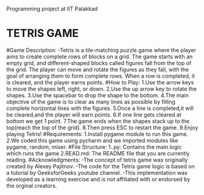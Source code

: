 Programming project at IIT Palakkad
# TETRIS GAME #
#Game Description:
-Tetris is a tile-matching puzzle game where the player aims to create complete rows of blocks on a grid. The game starts with an empty grid, and different-shaped blocks called figures fall from the top of the grid. The player can move and rotate the figures as they fall, with the goal of arranging them to form complete rows. When a row is completed, it is cleared, and the player earns points.
#How to Play:
1.Use the arrow keys to move the shapes left, right, or down.
2.Use the up arrow key to rotate the shapes.
3.Use the spacebar to drop the shape to the bottom.
4.The main objective of the game is to clear as many lines as possible by filling complete horizontal lines with the figures.
5.Once a line is completed,it will be cleared,and the player will earn points.
6.If one line gets cleared at bottom we get 1 point.
7.The game ends when the shapes stack up to the top(reach the top of the grid).
8.Then press ESC to restart the game.
9.Enjoy playing Tetris!
#Requirements:
1.Install pygame module to run this game.
2.We coded this game using pycharm and we imported modules like pygame, random, mixer.
#File Structure:
1..py: Contains the main logic which runs the game
2.READ.md: The README file that you are currently reading.
#Acknowledgments:
-The concept of tetris game was originally created by Alexey Pajitnov.
-The code for the Tetris game logic is based on a tutorial by GeeksforGeeks  youtube channel.
-This implementation was developed as a learning exercise and is not affiliated with or endorsed by the orginal creators.


